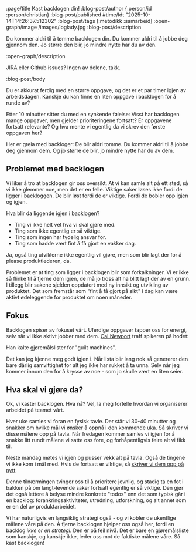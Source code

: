 :page/title Kast backlogen din!
:blog-post/author {:person/id :person/christian}
:blog-post/published #time/ldt "2025-10-14T14:26:37.512302"
:blog-post/tags [:metodikk :samarbeid]
:open-graph/image /images/loglady.jpg
:blog-post/description

Du kommer aldri til å tømme backlogen din. Du kommer aldri til å jobbe deg
gjennom den. Jo større den blir, jo mindre nytte har du av den.

:open-graph/description

JIRA eller Github issues? Ingen av delene, takk.

:blog-post/body

Du er akkurat ferdig med en større oppgave, og det er et par timer igjen av
arbeidsdagen. Kanskje du kan finne en liten oppgave i backlogen for å runde av?

Etter 10 minutter sitter du med en synkende følelse: Visst har backlogen mange
oppgaver, men gjelder prioriteringene fortsatt? Er oppgavene fortsatt relevante?
Og hva mente vi egentlig da vi skrev den første oppgaven her?

Her er greia med backloger: De blir aldri tomme. Du kommer aldri til å jobbe deg
gjennom dem. Og jo større de blir, jo mindre nytte har du av dem.

## Problemet med backlogen

Vi liker å tro at backlogen gir oss oversikt. At vi kan samle alt på ett sted,
så vi ikke glemmer noe, men det er en felle. Viktige saker løses ikke fordi de ligger i
backloggen. De blir løst fordi de er viktige. Fordi de bobler opp igjen og
igjen.

Hva blir da liggende igjen i backlogen?

- Ting vi ikke helt vet hva vi skal gjøre med.
- Ting som ikke egentlig er så viktige.
- Ting som ingen har tydelig ansvar for.
- Ting som hadde vært fint å få gjort en vakker dag.


Ja, også ting utviklerne ikke egentlig vil gjøre, men som blir lagt der for å
please produktlederen, da.

Problemet er at ting som ligger i backlogen blir som forkalkninger. Vi er ikke
så flinke til å fjerne dem igjen, de må jo tross alt ha blitt lagt der av en
grunn. I tillegg blir sakene sjelden oppdatert med ny innsikt og utvikling av
produktet. Det som fremstår som "fint å få gjort på sikt" i dag kan være aktivt
ødeleggende for produktet om noen måneder.

## Fokus

Backlogen spiser av fokuset vårt. Uferdige oppgaver tapper oss for energi, selv
når vi ikke aktivt jobber med dem. [Cal Newport](https://calnewport.com/) traff
spikeren på hodet:

Han kalte gjøremålslister for "guilt machines".

Det kan jeg kjenne meg godt igjen i. Når lista blir lang nok så genererer den
bare dårlig samvittighet for alt jeg ikke har rukket å ta unna. Selv når jeg
kommer innom den for å krysse av noe - som jo skulle vært en liten seier.

## Hva skal vi gjøre da?

Ok, vi kaster backlogen. Hva nå? Vel, la meg fortelle hvordan vi organiserer
arbeidet på teamet vårt.

Hver uke samles vi foran en fysisk tavle. Der står vi 30-40 minutter og snakker
om hvilke mål vi ønsker å oppnå i den kommende uka. Så skriver vi disse målene
opp på tavla. Når fredagen kommer samles vi igjen for å snakke litt rundt målene
vi satte oss fore, og forhåpentligvis feire alt vi fikk til.

Neste mandag møtes vi igjen og pusser vekk alt på tavla. Også de tingene vi ikke
kom i mål med. Hvis de fortsatt er viktige, så [skriver vi dem opp på
nytt](https://cutlefish.substack.com/p/tbm-292-friction-documentation-and).

Denne tilnærmingen tvinger oss til å prioritere jevnlig, og stadig ta en fot i
bakken på om langt-levende saker fortsatt egentlig er så viktige. Den gjør det
også lettere å belyse mindre konkrete "todos" enn det som typisk går i en
backlog: forankringsaktiviteter, utredning, utforskning, og alt annet som er en
del av produktarbeidet.

Vi har naturligvis en langsiktig strategi også - og vi kobler de ukentlige
målene våre på den. Å fjerne backlogen hjelper oss også her, fordi en backlog
*ikke er en strategi*. Den er på feil nivå. Det er bare en gjøremålsliste som
kanskje, og kanskje ikke, leder oss mot de faktiske målene våre. Så kast
backlogen!
